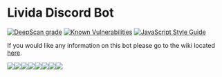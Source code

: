 # Livida Discord Bot
[![DeepScan grade](https://deepscan.io/api/teams/7985/projects/10230/branches/138596/badge/grade.svg)](https://deepscan.io/dashboard#view=project&tid=7985&pid=10230&bid=138596) [![Known Vulnerabilities](https://snyk.io/test/github/LividaST/bot/badge.svg?targetFile=package.json)](https://snyk.io/test/github/LividaST/bot?targetFile=package.json) [![JavaScript Style Guide](https://img.shields.io/badge/code_style-standard-brightgreen.svg)](https://standardjs.com)


If you would like any information on this bot please go to the wiki located [here](https://bot.livida.net/).

[![](https://sourcerer.io/fame/MegaJoshy/LividaST/bot/images/0)](https://sourcerer.io/fame/MegaJoshy/LividaST/bot/links/0)[![](https://sourcerer.io/fame/MegaJoshy/LividaST/bot/images/1)](https://sourcerer.io/fame/MegaJoshy/LividaST/bot/links/1)[![](https://sourcerer.io/fame/MegaJoshy/LividaST/bot/images/2)](https://sourcerer.io/fame/MegaJoshy/LividaST/bot/links/2)[![](https://sourcerer.io/fame/MegaJoshy/LividaST/bot/images/3)](https://sourcerer.io/fame/MegaJoshy/LividaST/bot/links/3)[![](https://sourcerer.io/fame/MegaJoshy/LividaST/bot/images/4)](https://sourcerer.io/fame/MegaJoshy/LividaST/bot/links/4)[![](https://sourcerer.io/fame/MegaJoshy/LividaST/bot/images/5)](https://sourcerer.io/fame/MegaJoshy/LividaST/bot/links/5)[![](https://sourcerer.io/fame/MegaJoshy/LividaST/bot/images/6)](https://sourcerer.io/fame/MegaJoshy/LividaST/bot/links/6)[![](https://sourcerer.io/fame/MegaJoshy/LividaST/bot/images/7)](https://sourcerer.io/fame/MegaJoshy/LividaST/bot/links/7)
